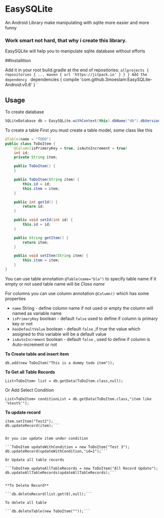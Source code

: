 # EasySQLite
An Android Library make manipulating with sqlite more easier and more funny

### Work smart not hard, that why i create this library.
EasySQLite will help you to manipulate sqlite database without efforts


##Installition

Add it in your root build.gradle at the end of repositories:
`allprojects {
    repositories {
        ...
        maven { url 'https://jitpack.io' }
    }
}
Add the dependency
`
dependencies {
        compile 'com.github.3moeslam:EasySQLite-Android:v0.6'
}
`

## Usage
To create database
```java
SQLiteDatabase db = EasySQLite.withContext(this).dbName("db").dbVersion(1).withModel(new ToDoItem()).getInstance();
```

To create a table
First you must create a table model, some class like this
``` java
@Table(name = "TODO")
public class ToDoItem {
    @Column(isPrimeryKey = true, isAutoIncrement = true)
    int id;
    private String item;

    public ToDoItem() {
    }

    public ToDoItem(String item) {
        this.id = id;
        this.item = item;
    }

    public int getId() {
        return id;
    }

    public void setId(int id) {
        this.id = id;
    }

    public String getItem() {
        return item;
    }

    public void setItem(String item) {
        this.item = item;
    }
}
```

You can use table annotation ``` @Table(name="bla") ``` to specify table name if it empty or not used table name will be *Class name*

For columns you can use column annotation `@Column()` which has some properties
+ ```name``` String - define column name if not used or empty the column will named as variable name
+ ```isPrimaryKey``` boolean - default `false` used to define if column is primary key or not
+ ```hasDefaultValue``` boolean - default `false` ,if true the value which assigned to this variable will be a default value
+ ```isAutoIncrement``` boolean - default `false` , used to define if column is Auto-increment or not

**To Create table and insert item**

```db.add(new ToDoItem("This is a dummy todo item"));```

**To Get all Table Records**

```List<ToDoItem> list = db.getData(ToDoItem.class,null);```

Or Add Select Condition

```List<ToDoItem> conditionList = db.getData(ToDoItem.class,"item like '%test%'");```


**To update record**

```ToDoItem item = list.get(0);
item.setItem("Test2");
db.updateRecord(item);```


Or you can update item under condition

```ToDoItem updateWithCondition = new ToDoItem("Test 3");
db.updateRecord(updateWithCondition,"id=1");```

Or Update all table records

```ToDoItem updateAllTableRecords = new ToDoItem("All Record Update");
db.updateAllTableRecords(updateAllTableRecords);```


**To Delete Record**

```db.deleteRecord(list.get(0),null);```

To delete all table

```db.deleteTable(new ToDoItem(""));```


